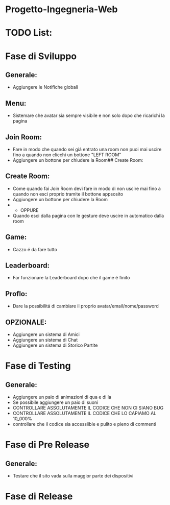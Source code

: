 # Progetto-Ingegneria-Web
# TODO List:
# Fase di Sviluppo
## Generale:
 * Aggiungere le Notifiche globali
## Menu:
 * Sistemare che avatar sia sempre visibile e non solo dopo che ricarichi la pagina
## Join Room:
 * Fare in modo che quando sei giá entrato una room non puoi mai uscire fino a quando non clicchi un bottone "LEFT ROOM"
 * Aggiungere un bottone per chiudere la Room## Create Room:
## Create Room:
 * Come quando fai Join Room devi fare in modo di non uscire mai fino a quando non esci proprio tramite il bottone appsosito
 * Aggiungere un bottone per chiudere la Room
 * * OPPURE
 * Quando esci dalla pagina con le gesture deve uscire in automatico dalla room
## Game:
 * Cazzo é da fare tutto
## Leaderboard:
 * Far funzionare la Leaderboard dopo che il game é finito
## Proflo:
 * Dare la possibilitá di cambiare il proprio avatar/email/nome/password
## OPZIONALE:
 * Aggiungere un sistema di Amici
 * Aggiungere un sistema di Chat
 * Aggiungere un sistema di Storico Partite
# Fase di Testing
## Generale:
  * Aggiungere un paio di animazioni di qua e di la
  * Se possibile aggiungere un paio di suoni
  * CONTROLLARE ASSOLUTAMENTE IL CODICE CHE NON CI SIANO BUG
  * CONTROLLARE ASSOLUTAMENTE IL CODICE CHE LO CAPIAMO AL 10_000%
  * controllare che il codice sia accessiible e pulito e pieno di commenti
# Fase di Pre Release
## Generale:
  * Testare che il sito vada sulla maggior parte dei dispositivi
# Fase di Release



